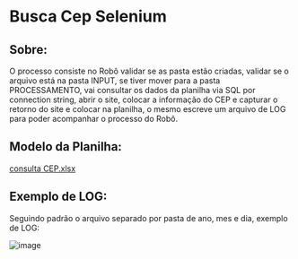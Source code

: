 ﻿# Busca Cep Selenium
 
 ## Sobre:
 
 O processo consiste no Robô validar se as pasta estão criadas, validar se o arquivo está na pasta INPUT, se tiver mover para a pasta PROCESSAMENTO, vai consultar os dados da planilha via SQL por connection string, abrir o site, colocar a informação do CEP e capturar o retorno do site e colocar na planilha, o mesmo escreve um arquivo de LOG para poder acompanhar o processo do Robô.
 
 ## Modelo da Planilha:
 
 [consulta CEP.xlsx](https://github.com/pedrosomatheus/BuscaCepSelenium/files/10451599/consulta.CEP.xlsx)
 
 
 ## Exemplo de LOG:
 
 Seguindo padrão o arquivo separado por pasta de ano, mes e dia, exemplo de LOG:
 
 ![image](https://user-images.githubusercontent.com/51141664/213308622-a68d2fb1-fd6d-46f6-8abb-ba11c4f4b51d.png)
 
 

